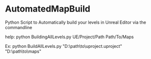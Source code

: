 # AutomatedMapBuild
Python Script to Automatically build your levels in Unreal Editor via the commandline 

help: python BuildingAllLevels.py  UE/Project/Path Path/To/Maps

Ex: python BuildAllLevels.py "D:\path\to\uproject.uproject" "D:\path\to\maps"

